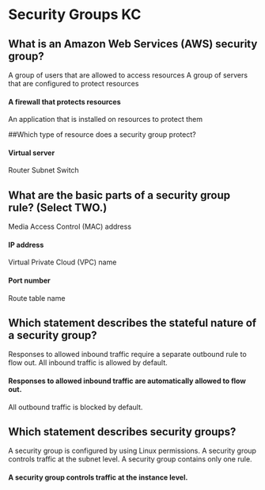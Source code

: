 # Security Groups KC
## What is an Amazon Web Services (AWS) security group?
A group of users that are allowed to access resources
A group of servers that are configured to protect resources
#### A firewall that protects resources
An application that is installed on resources to protect them

##Which type of resource does a security group protect?
#### Virtual server
Router
Subnet
Switch

## What are the basic parts of a security group rule? (Select TWO.)
Media Access Control (MAC) address
#### IP address
Virtual Private Cloud (VPC) name
#### Port number
Route table name

## Which statement describes the stateful nature of a security group?
Responses to allowed inbound traffic require a separate outbound rule to flow out.
All inbound traffic is allowed by default.
#### Responses to allowed inbound traffic are automatically allowed to flow out.
All outbound traffic is blocked by default.

## Which statement describes security groups?
A security group is configured by using Linux permissions.
A security group controls traffic at the subnet level.
A security group contains only one rule.
#### A security group controls traffic at the instance level.
